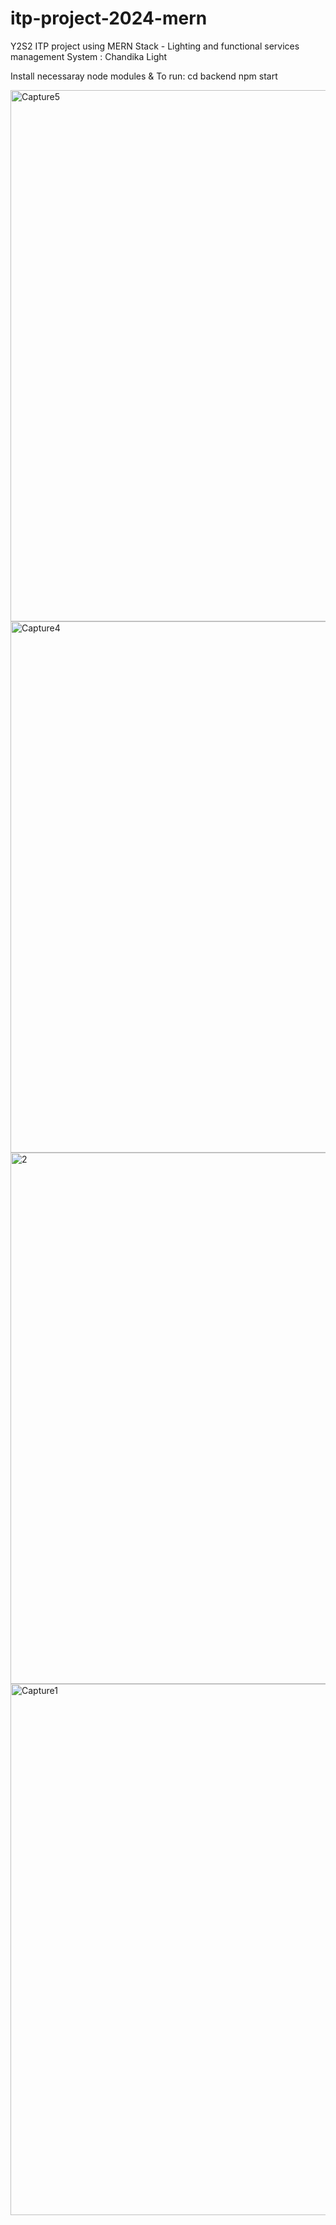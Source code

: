 # itp-project-2024-mern
Y2S2 ITP project using MERN Stack - Lighting and functional services management System : Chandika Light

Install necessaray node modules &
To run: cd backend
        npm start

<img width="850" alt="Capture5" src="https://github.com/HimakaraL/itp-project-2024-mern/assets/143909843/bca9176d-2386-4822-80ef-30380cf445cd">
<img width="850" alt="Capture4" src="https://github.com/HimakaraL/itp-project-2024-mern/assets/143909843/df7e6fd7-be1a-4298-a99b-c6bebabcb5a4">
<img width="850" alt="2" src="https://github.com/HimakaraL/itp-project-2024-mern/assets/143909843/ce106318-729f-42e9-a7cb-e49afac97832">
<img width="850" alt="Capture1" src="https://github.com/HimakaraL/itp-project-2024-mern/assets/143909843/8ebb53f1-d529-4d0e-a653-83054524328f">

